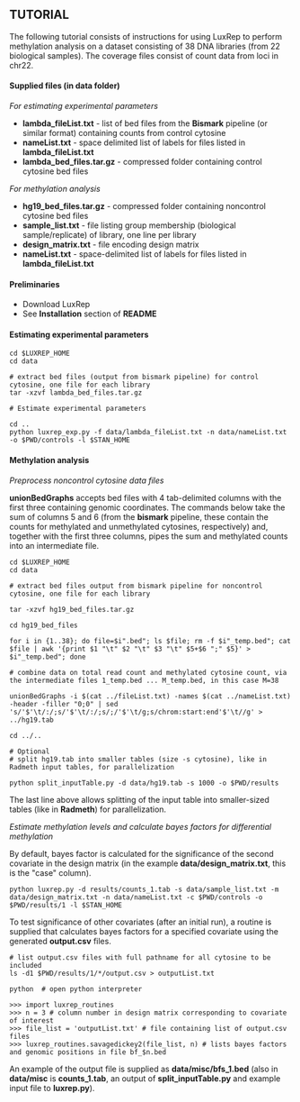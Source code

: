 ## TUTORIAL

The following tutorial consists of instructions for using LuxRep to perform methylation analysis on a dataset consisting of 38 DNA libraries (from 22 biological samples). The coverage files consist of count data from loci in chr22.

#### Supplied files (in data folder)

*For estimating experimental parameters*

* **lambda\_fileList.txt** - list of bed files from the **Bismark** pipeline (or similar format) containing counts from control cytosine
* **nameList.txt** - space delimited list of labels for files listed in **lambda\_fileList.txt**
* **lambda\_bed\_files.tar.gz**	- compressed folder containing control cytosine bed files
	
*For methylation analysis*

* **hg19\_bed\_files.tar.gz** - compressed folder containing noncontrol cytosine bed files
* **sample_list.txt** -	file listing group membership (biological sample/replicate) of library, one line per library
* **design_matrix.txt** - file encoding design matrix
* **nameList.txt** - space-delimited list of labels for files listed in **lambda_fileList.txt**
	

#### Preliminaries

* Download LuxRep
* See **Installation** section of **README**

#### Estimating experimental parameters

	cd $LUXREP_HOME
	cd data
	
	# extract bed files (output from bismark pipeline) for control cytosine, one file for each library
	tar -xzvf lambda_bed_files.tar.gz
	
	# Estimate experimental parameters
	
	cd ..
	python luxrep_exp.py -f data/lambda_fileList.txt -n data/nameList.txt -o $PWD/controls -l $STAN_HOME	

#### Methylation analysis

*Preprocess noncontrol cytosine data files*

**unionBedGraphs** accepts bed files with 4 tab-delimited columns with the first three containing genomic coordinates. The commands below take the sum of columns 5 and 6 (from the **bismark** pipeline, these contain the counts for methylated and unmethylated cytosines, respectively) and, together with the first three columns, pipes the sum and methylated counts into an intermediate file. 

	cd $LUXREP_HOME
	cd data
	
	# extract bed files output from bismark pipeline for noncontrol cytosine, one file for each library
	
	tar -xzvf hg19_bed_files.tar.gz
	
	cd hg19_bed_files
	
	for i in {1..38}; do file=$i".bed"; ls $file; rm -f $i"_temp.bed"; cat $file | awk '{print $1 "\t" $2 "\t" $3 "\t" $5+$6 ";" $5}' > $i"_temp.bed"; done
	
	# combine data on total read count and methylated cytosine count, via the intermediate files 1_temp.bed ... M_temp.bed, in this case M=38
	
	unionBedGraphs -i $(cat ../fileList.txt) -names $(cat ../nameList.txt) -header -filler "0;0" | sed 's/'$'\t/:/;s/'$'\t/:/;s/;/'$'\t/g;s/chrom:start:end'$'\t//g' > ../hg19.tab
	
	cd ../..
	
	# Optional
	# split hg19.tab into smaller tables (size -s cytosine), like in Radmeth input tables, for parallelization 
	
    python split_inputTable.py -d data/hg19.tab -s 1000 -o $PWD/results

   The last line above allows splitting of the input table into smaller-sized tables (like in **Radmeth**) for parallelization. 

*Estimate methylation levels and calculate bayes factors for differential methylation*

By default, bayes factor is calculated for the significance of the second covariate in the design matrix (in the example **data/design_matrix.txt**, this is the "case" column).

	python luxrep.py -d results/counts_1.tab -s data/sample_list.txt -m data/design_matrix.txt -n data/nameList.txt -c $PWD/controls -o $PWD/results/1 -l $STAN_HOME

To test significance of other covariates (after an initial run), a routine is supplied that calculates bayes factors for a specified covariate using the generated **output.csv** files.

	# list output.csv files with full pathname for all cytosine to be included
	ls -d1 $PWD/results/1/*/output.csv > outputList.txt
	
	python 	# open python interpreter
	
	>>> import luxrep_routines
	>>> n = 3 # column number in design matrix corresponding to covariate of interest
	>>> file_list = 'outputList.txt' # file containing list of output.csv files
	>>> luxrep_routines.savagedickey2(file_list, n) # lists bayes factors and genomic positions in file bf_$n.bed

An example of the output file is supplied as **data/misc/bfs\_1.bed** (also in **data/misc** is **counts\_1.tab**, an output of **split_inputTable.py** and example input file to **luxrep.py**).
